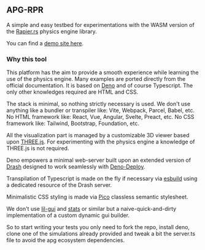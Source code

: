 
## APG-RPR

A simple and easy testbed for experimentations with the WASM version of the [Rapier.rs](https://rapier.rs/) physics engine library.

You can find a [demo site here](https://apg-rpr.deno.dev/).

### Why this tool
This platform has the aim to provide a smooth experience while learning the use of the physics engine. Many examples are ported directly from the official documentation.
It is based on [Deno](https://deno.land) and of course Typescript. The only other knowledges required are HTML and CSS.

The stack is minimal, so nothing strictly necessary is used. We don't use anything like a bundler or transpiler like: Vite, Webpack, Parcel, Babel, etc. No HTML framework like: React, Vue, Angular, Svelte, Preact,  etc. No CSS framework like: Tailwind, Bootstrap, Foundation, etc.

All the visualization part is managed by a customizable 3D viewer based upon [THREE.js](https://threejs.org/). For experimenting with the physics engine a knowledge of THREE.js is not required.

Deno empowers a minimal web-server built upon an extended version of [Drash](https://drash.land/drash/v2.x/getting-started/introduction "Drash") designed to work seamlessly with [Deno-Deploy](https://deno.com/deploy).

Transpilation of Typescript is made on the fly if necessary via [esbuild](https://esbuild.github.io/) using a dedicated resource of the Drash server.

Minimalistic CSS styling is made via [Pico](https://picocss.com/) classless semantic stylesheet.

We don't use [lil-gui](https://lil-gui.georgealways.com/) and [stats](https://github.com/mrdoob/stats.js/blob/master/README.md) or similar but a naive-quick-and-dirty implementation of a custom dynamic gui builder.

So to start writing your tests you only need to fork the repo, install deno, clone one of the simulations already provided and tweak a bit the server.ts file to avoid the apg ecosystem dependencies. 
